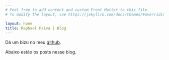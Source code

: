 ```yaml
---
# Feel free to add content and custom Front Matter to this file.
# To modify the layout, see https://jekyllrb.com/docs/themes/#overriding-theme-defaults

layout: home
title: Raphael Paiva | Blog
---
```


Dá um bizu no meu [github](https://github.com/raphaelpaiva).

Abaixo estão os posts nesse blog.